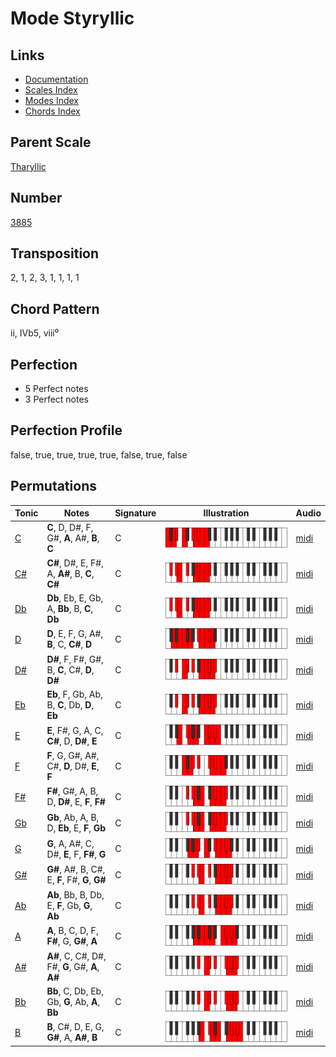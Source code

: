 # Mode Styryllic

## Links

- [Documentation](README.md)
- [Scales Index](Scales.md)
- [Modes Index](Modes.md)
- [Chords Index](Chords.md)

## Parent Scale

[Tharyllic](ScaleTharyllic.md)

## Number

[3885](https://ianring.com/musictheory/scales/3885)

## Transposition

2, 1, 2, 3, 1, 1, 1, 1

## Chord Pattern

ii, IVb5, viii⁰

## Perfection

- 5 Perfect notes
- 3 Perfect notes

## Perfection Profile

false, true, true, true, true, false, true, false

## Permutations

| Tonic | Notes | Signature | Illustration | Audio |
|-------|-------|-----------|--------------|-------|
| [C](ModeCNaturalStyryllic.md) | **C**, D, D#, F, G#, **A**, A#, **B**, **C** | C | ![CNaturalStyryllic](ModeCNaturalStyryllic.png) | [midi](https://github.com/edipermadi/music/blob/main/docs/ModeCNaturalStyryllic.mid?raw=true) |
| [C#](ModeCSharpStyryllic.md) | **C#**, D#, E, F#, A, **A#**, B, **C**, **C#** | C | ![CSharpStyryllic](ModeCSharpStyryllic.png) | [midi](https://github.com/edipermadi/music/blob/main/docs/ModeCSharpStyryllic.mid?raw=true) |
| [Db](ModeDFlatStyryllic.md) | **Db**, Eb, E, Gb, A, **Bb**, B, **C**, **Db** | C | ![DFlatStyryllic](ModeDFlatStyryllic.png) | [midi](https://github.com/edipermadi/music/blob/main/docs/ModeDFlatStyryllic.mid?raw=true) |
| [D](ModeDNaturalStyryllic.md) | **D**, E, F, G, A#, **B**, C, **C#**, **D** | C | ![DNaturalStyryllic](ModeDNaturalStyryllic.png) | [midi](https://github.com/edipermadi/music/blob/main/docs/ModeDNaturalStyryllic.mid?raw=true) |
| [D#](ModeDSharpStyryllic.md) | **D#**, F, F#, G#, B, **C**, C#, **D**, **D#** | C | ![DSharpStyryllic](ModeDSharpStyryllic.png) | [midi](https://github.com/edipermadi/music/blob/main/docs/ModeDSharpStyryllic.mid?raw=true) |
| [Eb](ModeEFlatStyryllic.md) | **Eb**, F, Gb, Ab, B, **C**, Db, **D**, **Eb** | C | ![EFlatStyryllic](ModeEFlatStyryllic.png) | [midi](https://github.com/edipermadi/music/blob/main/docs/ModeEFlatStyryllic.mid?raw=true) |
| [E](ModeENaturalStyryllic.md) | **E**, F#, G, A, C, **C#**, D, **D#**, **E** | C | ![ENaturalStyryllic](ModeENaturalStyryllic.png) | [midi](https://github.com/edipermadi/music/blob/main/docs/ModeENaturalStyryllic.mid?raw=true) |
| [F](ModeFNaturalStyryllic.md) | **F**, G, G#, A#, C#, **D**, D#, **E**, **F** | C | ![FNaturalStyryllic](ModeFNaturalStyryllic.png) | [midi](https://github.com/edipermadi/music/blob/main/docs/ModeFNaturalStyryllic.mid?raw=true) |
| [F#](ModeFSharpStyryllic.md) | **F#**, G#, A, B, D, **D#**, E, **F**, **F#** | C | ![FSharpStyryllic](ModeFSharpStyryllic.png) | [midi](https://github.com/edipermadi/music/blob/main/docs/ModeFSharpStyryllic.mid?raw=true) |
| [Gb](ModeGFlatStyryllic.md) | **Gb**, Ab, A, B, D, **Eb**, E, **F**, **Gb** | C | ![GFlatStyryllic](ModeGFlatStyryllic.png) | [midi](https://github.com/edipermadi/music/blob/main/docs/ModeGFlatStyryllic.mid?raw=true) |
| [G](ModeGNaturalStyryllic.md) | **G**, A, A#, C, D#, **E**, F, **F#**, **G** | C | ![GNaturalStyryllic](ModeGNaturalStyryllic.png) | [midi](https://github.com/edipermadi/music/blob/main/docs/ModeGNaturalStyryllic.mid?raw=true) |
| [G#](ModeGSharpStyryllic.md) | **G#**, A#, B, C#, E, **F**, F#, **G**, **G#** | C | ![GSharpStyryllic](ModeGSharpStyryllic.png) | [midi](https://github.com/edipermadi/music/blob/main/docs/ModeGSharpStyryllic.mid?raw=true) |
| [Ab](ModeAFlatStyryllic.md) | **Ab**, Bb, B, Db, E, **F**, Gb, **G**, **Ab** | C | ![AFlatStyryllic](ModeAFlatStyryllic.png) | [midi](https://github.com/edipermadi/music/blob/main/docs/ModeAFlatStyryllic.mid?raw=true) |
| [A](ModeANaturalStyryllic.md) | **A**, B, C, D, F, **F#**, G, **G#**, **A** | C | ![ANaturalStyryllic](ModeANaturalStyryllic.png) | [midi](https://github.com/edipermadi/music/blob/main/docs/ModeANaturalStyryllic.mid?raw=true) |
| [A#](ModeASharpStyryllic.md) | **A#**, C, C#, D#, F#, **G**, G#, **A**, **A#** | C | ![ASharpStyryllic](ModeASharpStyryllic.png) | [midi](https://github.com/edipermadi/music/blob/main/docs/ModeASharpStyryllic.mid?raw=true) |
| [Bb](ModeBFlatStyryllic.md) | **Bb**, C, Db, Eb, Gb, **G**, Ab, **A**, **Bb** | C | ![BFlatStyryllic](ModeBFlatStyryllic.png) | [midi](https://github.com/edipermadi/music/blob/main/docs/ModeBFlatStyryllic.mid?raw=true) |
| [B](ModeBNaturalStyryllic.md) | **B**, C#, D, E, G, **G#**, A, **A#**, **B** | C | ![BNaturalStyryllic](ModeBNaturalStyryllic.png) | [midi](https://github.com/edipermadi/music/blob/main/docs/ModeBNaturalStyryllic.mid?raw=true) |
